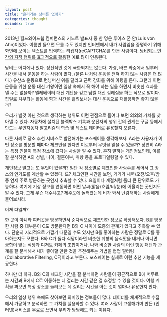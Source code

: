 ```yaml
---
layout: post
title: "흘러가는 낭비를 없애기"
categories: thought
noindex: true
---
```


2013년 월드와이드웹 컨퍼런스의 키노트 발표자 중 한 명은  루이스 폰 안(Luis von Ahn)이었다. 이름만 들으면 모를 수도 있지만 인터넷에서 내가 사람임을 증명하기 위해 화면에 보이는 텍스트를 입력하는 리캡차(reCAPTCHA)를 만든 사람이다. [낭비되는 인간의 지적 행위를 효과적으로 활용](http://newspeppermint.com/2013/06/04/human-computation/)한 예로 많이 인용된다.

낭비는 어디에나 있다. 정신적인 것에 국한되지도 않는다. 가령, 바쁜 와중에서 일부러 시간을 내서 운동을 하는 사람이 많다. (물론 나처럼 운동을 전혀 하지 않는 사람은 더 많다.) 유산소 운동으로 런닝머신 위를 달리고 근력 강화를 위해 아령을 든다. 그런데 이런 운동을 위한 운동 대신 기왕이면 일상 속에서 꼭 해야 하는 일을 하면서 비슷한 효과를 낼 수는 없을까? 엘레베이터 대신 계단을 걷고 덤벨 대신 걸레질을 하는 식으로 말이다. 잡일로 치부되는 활동에 힘과 시간을 흘려보내는 대신 운동으로 재활용하면 좋지 않을까?

우리가 별것 아닌 것으로 생각하는 행위도 이런 관점으로 들여다 보면 의외의 가치를 찾아낼 수 있다. 자동차에 설치된 블랙박스 기록과 운전자의 행위 간의 관계는 구글 등에서 만드는 무인자동차 알고리즘의 학습 및 테스트 데이터로 유용할지 모른다.

다른 사례로 장소 추천 서비스로 발전해가는 포스퀘어를 생각해보자. A라는 사용자가 어떤 장소를 방문할 때마다 체크인을 한다면 이로부터 무엇을 얻을 수 있을까? 당연히 A라는 특정 인물이 특정 장소에 갔다는 사실을 알 수 있다. 흔히 말하는 개인정보인데, 이를 잘 분석하면 A의 성별, 나이, 결혼여부, 취향 등을 프로파일링할 수 있다.

개인정보 말고는 또 무엇이 있을까? 일단 각 장소별로 체크인한 사람수를 세어서 그 장소의 인기도를 계산할 수 있겠다. 또? 체크인한 시간을 보면, 거기가 새벽/오전/오후/밤 중 언제 주로 방문하는 곳인지 추측할 수 있다. 요일이나 계절처럼 좀더 큰 단위로도 가능하다. 여기에 기상 정보를 연동하면 어떤 날씨(맑음/흐림/비/눈)에 어울리는 곳인지도 알 수 있다. 그게 무슨 대수냐고? 제주도에 놀러왔는데 비가 와서 난감해하는 사람에게 물어보시라.

이게 다일까?

한 곳이 아니라 여러곳을 방문하면서 순차적으로 체크인한 정보로 확장해보자. B를 방문한 사람 중 대부분이 C도 방문한다면 B와 C 사이에 모종의 관계가 있다고 추측할 수 있다. 단순히 지리적으로 가깝기 때문일 수도 있지만 B를 좋아하는 사람은 정말로 C를 좋아하는지도 모른다. B와 C가 둘다 식당이라면 비슷한 취향의 음식맛을 내거나 아니면 궁합이 맞는 식당과 디저트 카페의 조합이거나. 나와 비슷한 사람의 이런 행동 패턴과 관계를 잘 분석해서 내가 좋아할 만한 것을 추천해주는 기법을 협업 필터링(Collaborative Filtering, CF)이라고 부른다. 포스퀘어는 실제로 이런 추천 기능을 제공한다.

하나만 더 하자. B와 C의 체크인 시간을 잘 분석하면 사람들이 평균적으로 B에 머무르는 시간과 B에서 C로 이동하는 데 걸리는 시간 같은 걸 추정할 수 있을 것이다. 여행 계획을 짜보면 특정 장소를 둘러보는 데 걸리는 시간을 아는 것이 얼마나 유용한지 안다.

우리의 일상 행위 속에도 찾아보면 의미있는 정보들이 많다. 데이터를 체계적으로 수집해서 가공하고 분석하면 그 가치를 실용화할 수 있다. 여러 사람이 고생해가며 만든 (인터넷)서비스를 무료로 쓰면서 우리가 당당해도 되는 이유다.